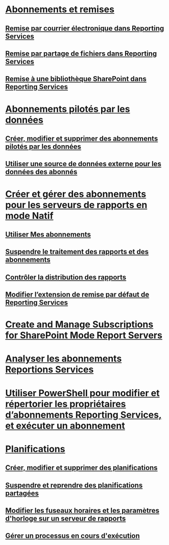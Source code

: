 # [Abonnements et remises](subscriptions-and-delivery-reporting-services.md)
## [Remise par courrier électronique dans Reporting Services](e-mail-delivery-in-reporting-services.md)
## [Remise par partage de fichiers dans Reporting Services](file-share-delivery-in-reporting-services.md)
## [Remise à une bibliothèque SharePoint dans Reporting Services](sharepoint-library-delivery-in-reporting-services.md)
# [Abonnements pilotés par les données](data-driven-subscriptions.md)
## [Créer, modifier et supprimer des abonnements pilotés par les données](create-modify-and-delete-data-driven-subscriptions.md)
## [Utiliser une source de données externe pour les données des abonnés](use-an-external-data-source-for-subscriber-data-data-driven-subscription.md)
# [Créer et gérer des abonnements pour les serveurs de rapports en mode Natif](create-and-manage-subscriptions-for-native-mode-report-servers.md)
## [Utiliser Mes abonnements](use-my-subscriptions-native-mode-report-server.md)
## [Suspendre le traitement des rapports et des abonnements](disable-or-pause-report-and-subscription-processing.md)
## [Contrôler la distribution des rapports](../control-report-distribution.md)
## [Modifier l’extension de remise par défaut de Reporting Services](change-the-default-reporting-services-delivery-extension.md)
# [Create and Manage Subscriptions for SharePoint Mode Report Servers](create-and-manage-subscriptions-for-sharepoint-mode-report-servers.md)
# [Analyser les abonnements Reportions Services](monitor-reporting-services-subscriptions.md)
# [Utiliser PowerShell pour modifier et répertorier les propriétaires d’abonnements Reporting Services, et exécuter un abonnement](manage-subscription-owners-and-run-subscription-powershell.md)
# [Planifications](schedules.md)
## [Créer, modifier et supprimer des planifications](create-modify-and-delete-schedules.md)
## [Suspendre et reprendre des planifications partagées](pause-and-resume-shared-schedules.md)
## [Modifier les fuseaux horaires et les paramètres d'horloge sur un serveur de rapports](change-time-zones-and-clock-settings-on-a-report-server.md)
## [Gérer un processus en cours d'exécution](manage-a-running-process.md)
